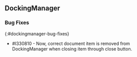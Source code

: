 ## DockingManager

### Bug Fixes
{:#dockingmanager-bug-fixes}

* \#I330810 - Now, correct document item is removed from DockingManager when closing item through close button.